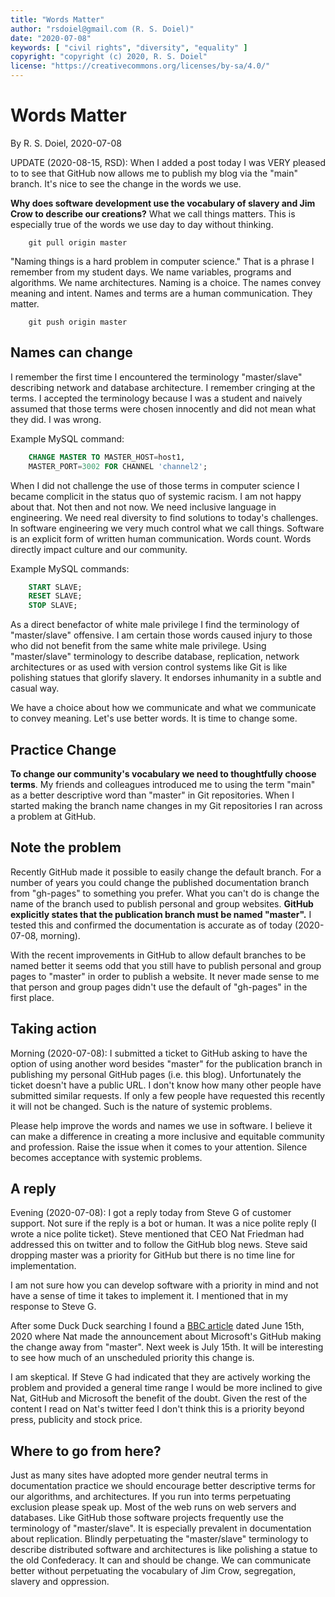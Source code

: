 ```yaml
---
title: "Words Matter"
author: "rsdoiel@gmail.com (R. S. Doiel)"
date: "2020-07-08"
keywords: [ "civil rights", "diversity", "equality" ]
copyright: "copyright (c) 2020, R. S. Doiel"
license: "https://creativecommons.org/licenses/by-sa/4.0/" 
---
```



# Words Matter

By R. S. Doiel, 2020-07-08

UPDATE (2020-08-15, RSD): When I added a post today I was VERY pleased to 
to see that GitHub now allows me to publish my blog via the "main" branch.
It's nice to see the change in the words we use.

**Why does software development use the vocabulary of slavery and
Jim Crow to describe our creations?** What we call things matters.
This is especially true of the words we use day to day without thinking.

```shell
    git pull origin master
```

"Naming things is a hard problem in computer science." That is
a phrase I remember from my student days. We name variables,
programs and algorithms. We name architectures. Naming is a choice.
The names convey meaning and intent. Names and terms are a human
communication. They matter.

```shell
    git push origin master
```


## Names can change

I remember the first time I encountered the terminology "master/slave"
describing network and database architecture. I remember cringing at
the terms. I accepted the terminology because I was a student and
naively assumed that those terms were chosen innocently and did not
mean what they did. I was wrong.

Example MySQL command:

```sql
    CHANGE MASTER TO MASTER_HOST=host1,
    MASTER_PORT=3002 FOR CHANNEL 'channel2';
```

When I did not challenge the use of those terms in computer science
I became complicit in the status quo of systemic racism. I am not happy
about that. Not then and not now.  We need inclusive language
in engineering. We need real diversity to find solutions to
today's challenges.  In software engineering we very much control what
we call things. Software is an explicit form of written human
communication. Words count. Words directly impact culture and our
community.

Example MySQL commands:

```sql
    START SLAVE;
    RESET SLAVE;
    STOP SLAVE;
```

As a direct benefactor of white male privilege I find the
terminology of "master/slave" offensive.  I am certain those
words caused injury to those who did not benefit from the same white
male privilege.  Using "master/slave" terminology to describe database,
replication, network architectures or as used with version control
systems like Git is like polishing statues that glorify slavery.
It endorses inhumanity in a subtle and casual way.

We have a choice about how we communicate and what we communicate
to convey meaning.  Let's use better words. It is time to change
some.


## Practice Change

**To change our community's vocabulary we need to thoughtfully choose terms**.
My friends and colleagues introduced me to using the term "main" as
a better descriptive word than "master" in Git repositories. When
I started making the branch name changes in my Git repositories I ran
across a problem at GitHub.


## Note the problem

Recently GitHub made it possible to easily change the default branch.
For a number of years you could change the published documentation
branch from "gh-pages" to something you prefer.
What you can't do is change the name of the branch used to publish
personal and group websites.  **GitHub explicitly states that the
publication branch must be named "master".** I tested this and
confirmed the documentation is accurate as of today (2020-07-08, morning).

With the recent improvements in GitHub to allow default branches to
be named better it seems odd that you still have to publish
personal and group pages to "master" in order to publish a website. It
never made sense to me that person and group pages didn't use the default
of "gh-pages" in the first place.


## Taking action

Morning (2020-07-08): I submitted a ticket to GitHub asking to have
the option of using another word besides "master" for the publication
branch in publishing my personal GitHub pages (i.e. this blog).
Unfortunately the ticket doesn't have a public URL. I don't know how many
other people have submitted similar requests. If only a few people
have requested this recently it will not be changed. Such is the nature
of systemic problems.

Please help improve the words and names we use in software.
I believe it can make a difference in creating a more inclusive and
equitable community and profession. Raise the issue when it comes to
your attention. Silence becomes acceptance with systemic problems.

## A reply

Evening (2020-07-08): I got a reply today from Steve G of customer
support. Not sure if the reply is a bot or human.  It was a nice polite
reply (I wrote a nice polite ticket).  Steve mentioned that CEO Nat
Friedman had addressed this on twitter and to follow the GitHub blog
news.  Steve said dropping master was a priority for GitHub but there
is no time line for implementation.

I am not sure how you can develop software with a priority in mind and
not have a sense of time it takes to implement it.  I mentioned that in my
response to Steve G.

After some Duck Duck searching I found a [BBC article](https://www.bbc.com/news/technology-53050955) dated June 15th, 2020 where Nat made the
announcement about Microsoft's GitHub making the change away from "master".
Next week is July 15th. It will be interesting to see how much of an unscheduled priority this change is.

I am skeptical.  If Steve G had indicated that they are actively working
the problem and provided a general time range I would be more inclined to
give Nat, GitHub and Microsoft the benefit of the doubt.  Given the rest
of the content I read on Nat's twitter feed I don't think this is a priority
beyond press, publicity and stock price.


## Where to go from here?

Just as many sites have adopted more gender neutral terms in documentation
practice we should encourage better descriptive terms for our algorithms,
and architectures. If you run into terms perpetuating exclusion please
speak up.  Most of the web runs on web servers and databases.  Like GitHub
those software projects frequently use the terminology of "master/slave".
It is especially prevalent in documentation about replication. Blindly
perpetuating the "master/slave" terminology to describe distributed
software and architectures is like polishing a statue to the old
Confederacy. It can and should be change. We can communicate better
without perpetuating the vocabulary of Jim Crow, segregation, slavery
and oppression.

